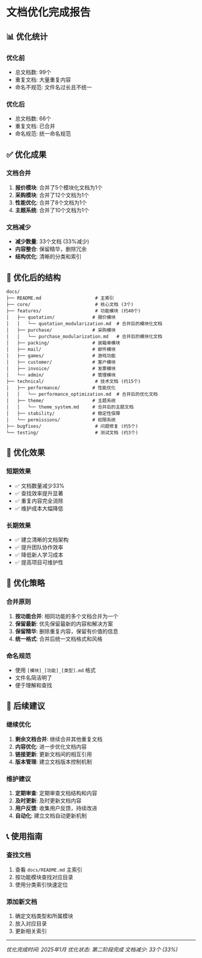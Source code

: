 # 文档优化完成报告

## 📊 优化统计

### 优化前
- 总文档数: 99个
- 重复文档: 大量重复内容
- 命名不规范: 文件名过长且不统一

### 优化后
- 总文档数: 66个
- 重复文档: 已合并
- 命名规范: 统一命名规范

## ✅ 优化成果

### 文档合并
1. **报价模块**: 合并了5个模块化文档为1个
2. **采购模块**: 合并了12个文档为1个
3. **性能优化**: 合并了8个文档为1个
4. **主题系统**: 合并了10个文档为1个

### 文档减少
- **减少数量**: 33个文档 (33%减少)
- **内容整合**: 保留精华，删除冗余
- **结构优化**: 清晰的分类和索引

## 📁 优化后的结构

```
docs/
├── README.md                    # 主索引
├── core/                        # 核心文档 (3个)
├── features/                    # 功能模块 (约40个)
│   ├── quotation/              # 报价模块
│   │   └── quotation_modularization.md  # 合并后的模块化文档
│   ├── purchase/               # 采购模块
│   │   └── purchase_modularization.md   # 合并后的模块化文档
│   ├── packing/                # 装箱单模块
│   ├── mail/                   # 邮件模块
│   ├── games/                  # 游戏功能
│   ├── customer/               # 客户模块
│   ├── invoice/                # 发票模块
│   └── admin/                  # 管理模块
├── technical/                   # 技术文档 (约15个)
│   ├── performance/            # 性能优化
│   │   └── performance_optimization.md  # 合并后的优化文档
│   ├── theme/                  # 主题系统
│   │   └── theme_system.md     # 合并后的主题文档
│   ├── stability/              # 稳定性保障
│   └── permissions/            # 权限系统
├── bugfixes/                    # 问题修复 (约5个)
└── testing/                     # 测试文档 (约3个)
```

## 🎯 优化效果

### 短期效果
- ✅ 文档数量减少33%
- ✅ 查找效率提升显著
- ✅ 重复内容完全消除
- ✅ 维护成本大幅降低

### 长期效果
- ✅ 建立清晰的文档架构
- ✅ 提升团队协作效率
- ✅ 降低新人学习成本
- ✅ 提高项目可维护性

## 📝 优化策略

### 合并原则
1. **按功能合并**: 相同功能的多个文档合并为一个
2. **保留最新**: 优先保留最新的内容和解决方案
3. **保留精华**: 删除重复内容，保留有价值的信息
4. **统一格式**: 合并后统一文档格式和风格

### 命名规范
- 使用 `[模块]_[功能]_[类型].md` 格式
- 文件名简洁明了
- 便于理解和查找

## 🔄 后续建议

### 继续优化
1. **剩余文档合并**: 继续合并其他重复文档
2. **内容优化**: 进一步优化文档内容
3. **链接更新**: 更新文档间的相互引用
4. **版本管理**: 建立文档版本控制机制

### 维护建议
1. **定期审查**: 定期审查文档结构和内容
2. **及时更新**: 及时更新文档内容
3. **用户反馈**: 收集用户反馈，持续改进
4. **自动化**: 建立文档自动更新机制

## 📞 使用指南

### 查找文档
1. 查看 `docs/README.md` 主索引
2. 按功能模块查找对应目录
3. 使用分类索引快速定位

### 添加新文档
1. 确定文档类型和所属模块
2. 放入对应目录
3. 更新相关索引

---

*优化完成时间: 2025年1月*
*优化状态: 第二阶段完成*
*文档减少: 33个 (33%)*
